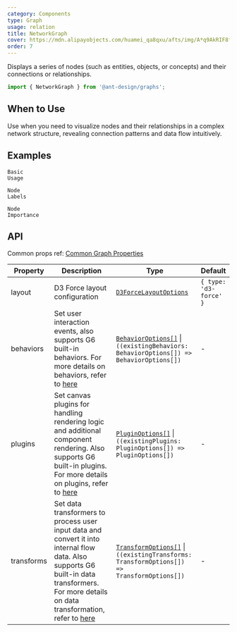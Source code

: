 ```yaml
---
category: Components
type: Graph
usage: relation
title: NetworkGraph
cover: https://mdn.alipayobjects.com/huamei_qa8qxu/afts/img/A*q9AkRIF8fF4AAAAAAAAAAAAADmJ7AQ/original
order: 7
---
```


Displays a series of nodes (such as entities, objects, or concepts) and their connections or relationships.

```js
import { NetworkGraph } from '@ant-design/graphs';
```

## When to Use

Use when you need to visualize nodes and their relationships in a complex network structure, revealing connection patterns and data flow intuitively.

## Examples

<code id="demo-network-graph-default" src="./demos/network-graph/default.tsx" description="A simple demonstration.">Basic Usage</code>

<code id="demo-network-graph-label" src="./demos/network-graph/label.tsx" description="Display node labels. By default, three lines of text are shown, with the full content displayed on hover.">Node Labels</code>

<code id="demo-network-graph-node-importance" src="./demos/network-graph/node-importance.tsx" description="Map node importance to node size. Click [here](https://g6.antv.antgroup.com/en/api/transforms/map-node-size) for more configuration options.">Node Importance</code>

## API

Common props ref: [Common Graph Properties](./overview#common-graph-properties)

| Property | Description | Type | Default |
| --- | --- | --- | --- |
| layout | D3 Force layout configuration | [`D3ForceLayoutOptions`](https://g6.antv.antgroup.com/en/api/layouts/d3-force-layout) | `{ type: 'd3-force' }` |
| behaviors | Set user interaction events, also supports G6 built-in behaviors. For more details on behaviors, refer to [here](https://g6.antv.antgroup.com/en/manual/core-concept/behavior) | [`BehaviorOptions[]`](https://g6.antv.antgroup.com/en/api/behaviors/brush-select) \| `((existingBehaviors: BehaviorOptions[]) => BehaviorOptions[])` | - |
| plugins   | Set canvas plugins for handling rendering logic and additional component rendering. Also supports G6 built-in plugins. For more details on plugins, refer to [here](https://g6.antv.antgroup.com/en/manual/core-concept/plugin) | [`PluginOptions[]`](https://g6.antv.antgroup.com/en/api/plugins/background) \| `((existingPlugins: PluginOptions[]) => PluginOptions[])` | - |
| transforms | Set data transformers to process user input data and convert it into internal flow data. Also supports G6 built-in data transformers. For more details on data transformation, refer to [here](https://g6.antv.antgroup.com/en/api/transforms/map-node-size) | [`TransformOptions[]`](https://g6.antv.antgroup.com/en/api/transforms/map-node-size) \| `((existingTransforms: TransformOptions[]) => TransformOptions[])` | - |
